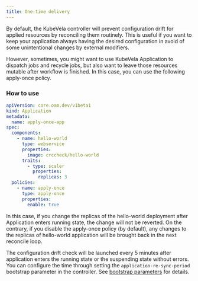 ```yaml
---
title: One-time delivery
---
```


By default, the KubeVela controller will prevent configuration drift for applied resources by reconciling them routinely. This is useful if you want to keep your application always having the desired configuration in avoid of some unintentional changes by external modifiers.

However, sometimes, you might want to use KubeVela Application to dispatch jobs and recycle jobs, but also want to leave those resources mutable after workflow is finished. In this case, you can use the following apply-once policy.

### How to use
```yaml
apiVersion: core.oam.dev/v1beta1
kind: Application
metadata:
  name: apply-once-app
spec:
  components:
    - name: hello-world
      type: webservice
      properties:
        image: crccheck/hello-world
      traits:
        - type: scaler
          properties:
            replicas: 3
  policies:
    - name: apply-once
      type: apply-once
      properties:
        enable: true
```

In this case, if you change the replicas of the hello-world deployment after Application enters running state, the change will not be reverted. On the contrary, if you disable the apply-once policy (by default), any changes to the replicas of hello-world application will be brought back in the next reconcile loop.

The configuration drift check will be launched every 5 minutes after application enters the running state or the suspending state without errors. You can configure the time through setting the `application-re-sync-period` bootstrap parameter in the controller. See [bootstrap parameters](../../platform-engineers/system-operation/bootstrap-parameters) for details.